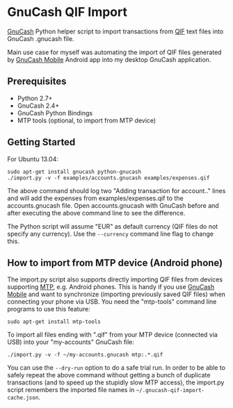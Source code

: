 GnuCash QIF Import
==================

[GnuCash][GnuCash] Python helper script to import transactions from [QIF][QIF] text files into GnuCash .gnucash file.

Main use case for myself was automating the import of QIF files generated by [GnuCash Mobile][GnuCash Mobile] Android app into my desktop GnuCash application.


Prerequisites
--------------

* Python 2.7+
* GnuCash 2.4+
* GnuCash Python Bindings
* MTP tools (optional, to import from MTP device)

Getting Started
---------------

For Ubuntu 13.04:

    sudo apt-get install gnucash python-gnucash
    ./import.py -v -f examples/accounts.gnucash examples/expenses.qif

The above command should log two "Adding transaction for account.." lines and will add the expenses from examples/expenses.qif to the accounts.gnucash file.
Open accounts.gnucash with GnuCash before and after executing the above command line to see the difference.

The Python script will assume "EUR" as default currency (QIF files do not specify any currency). Use the `--currency` command line flag to change this.

How to import from MTP device (Android phone)
---------------------------------------------

The import.py script also supports directly importing QIF files from devices supporting [MTP][MTP], e.g. Android phones.
This is handy if you use [GnuCash Mobile][GnuCash Mobile] and want to synchronize (importing previously saved QIF files) when connecting your phone via USB.
You need the "mtp-tools" command line programs to use this feature:

    sudo apt-get install mtp-tools

To import all files ending with ".qif" from your MTP device (connected via USB) into your "my-accounts" GnuCash file:

    ./import.py -v -f ~/my-accounts.gnucash mtp:.*.qif   

You can use the `--dry-run` option to do a safe trial run.
In order to be able to safely repeat the above command without getting a bunch of duplicate transactions (and to speed up the stupidly slow MTP access),
the import.py script remembers the imported file names in `~/.gnucash-qif-import-cache.json`.


[GnuCash]:        http://www.gnucash.org
[QIF]:            http://en.wikipedia.org/wiki/Quicken_Interchange_Format
[MTP]:            http://en.wikipedia.org/wiki/Media_Transfer_Protocol
[GnuCash Mobile]: https://play.google.com/store/apps/details?id=org.gnucash.android&hl=en
